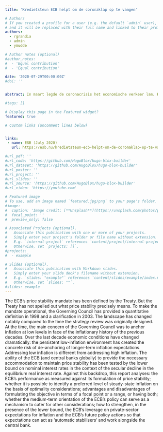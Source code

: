 ```yaml
---
title: 'Kredietsteun ECB helpt om de coronaklap op te vangen'

# Authors
# If you created a profile for a user (e.g. the default `admin` user), write the username (folder name) here
# and it will be replaced with their full name and linked to their profile.
authors:
  - rgrandia
  - admin
  - ymudde

# Author notes (optional)
#author_notes:
#  - 'Equal contribution'
#  - 'Equal contribution'

date: '2020-07-29T00:00:00Z'
#doi: ''


abstract: In maart legde de coronacrisis het economische verkeer lam. Hoe greep de Europese Centrale Bank (ECB) sindsdien in, en was dat succesvol? Een tussenstand.

#tags: []

# Display this page in the Featured widget?
featured: true

# Custom links (uncomment lines below)


links:
 - name: ESB (July 2020)
   url: https://esb.nu/kredietsteun-ecb-helpt-om-de-coronaklap-op-te-vangen/

#url_pdf: ''
#url_code: 'https://github.com/HugoBlox/hugo-blox-builder'
#url_dataset: 'https://github.com/HugoBlox/hugo-blox-builder'
#url_poster: ''
#url_project: ''
#url_slides: ''
#url_source: 'https://github.com/HugoBlox/hugo-blox-builder'
#url_video: 'https://youtube.com'

# Featured image
# To use, add an image named `featured.jpg/png` to your page's folder.
#image:
#  caption: 'Image credit: [**Unsplash**](https://unsplash.com/photos/pLCdAaMFLTE)'
#  focal_point: ''
#  preview_only: false

# Associated Projects (optional).
#   Associate this publication with one or more of your projects.
#   Simply enter your project's folder or file name without extension.
#   E.g. `internal-project` references `content/project/internal-project/index.md`.
#   Otherwise, set `projects: []`.
#projects:
#  - example

# Slides (optional).
#   Associate this publication with Markdown slides.
#   Simply enter your slide deck's filename without extension.
#   E.g. `slides: "example"` references `content/slides/example/index.md`.
#   Otherwise, set `slides: ""`.
#slides: example
---
```


The ECB’s price stability mandate has been defined by the Treaty. But the Treaty has not spelled out what price stability precisely means. To make the mandate operational, the Governing Council has provided a quantitative definition in 1998 and a clarification in 2003. The landscape has changed notably compared to the time the strategy review was originally designed. At the time, the main concern of the Governing Council was to anchor inflation at low levels in face of the inflationary history of the previous decades. Over the last decade economic conditions have changed dramatically: the persistent low-inflation environment has created the concrete risk of de-anchoring of longer-term inflation expectations. Addressing low inflation is different from addressing high inflation. The ability of the ECB (and central banks globally) to provide the necessary accommodation to maintain price stability has been tested by the lower bound on nominal interest rates in the context of the secular decline in the equilibrium real interest rate. Against this backdrop, this report analyses: the ECB’s performance as measured against its formulation of price stability; whether it is possible to identify a preferred level of steady-state inflation on the basis of optimality considerations; advantages and disadvantages of formulating the objective in terms of a focal point or a range, or having both; whether the medium-term orientation of the ECB’s policy can serve as a mechanism to cater for other considerations; how to strengthen, in the presence of the lower bound, the ECB’s leverage on private-sector expectations for inflation and the ECB’s future policy actions so that expectations can act as ‘automatic stabilisers’ and work alongside the central bank.
